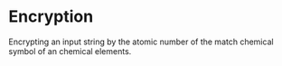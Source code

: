 # Encryption
Encrypting an input string by the atomic number of the match chemical symbol of an chemical elements.
